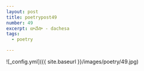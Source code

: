 ```yaml
---
layout: post
title: poetrypost49
number: 49
excerpt: దాచేసా - dachesa
tags:
  - poetry

---
```




![_config.yml]({{ site.baseurl }}/images/poetry/49.jpg)

